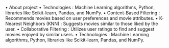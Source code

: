 • About project
• Technologies : Machine Learning algorithms, Python, libraries like Scikit-learn, Pandas, and NumPy.
• Content-Based Filtering : Recommends movies based on user preferences and movie attributes.
• K-Nearest Neighbors (KNN) : Suggests movies similar to those liked by the user.
• Collaborative Filtering : Utilizes user ratings to find and suggest movies enjoyed by similar
users.
• Technologies : Machine Learning algorithms, Python, libraries like Scikit-learn, Pandas, and
NumPy.
